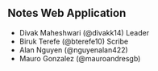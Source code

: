 ## Notes Web Application
- Divak Maheshwari (@divakk14) Leader
- Biruk Terefe (@bterefe10) Scribe
- Alan Nguyen (@nguyenalan422)
- Mauro Gonzalez (@mauroandresgb)
